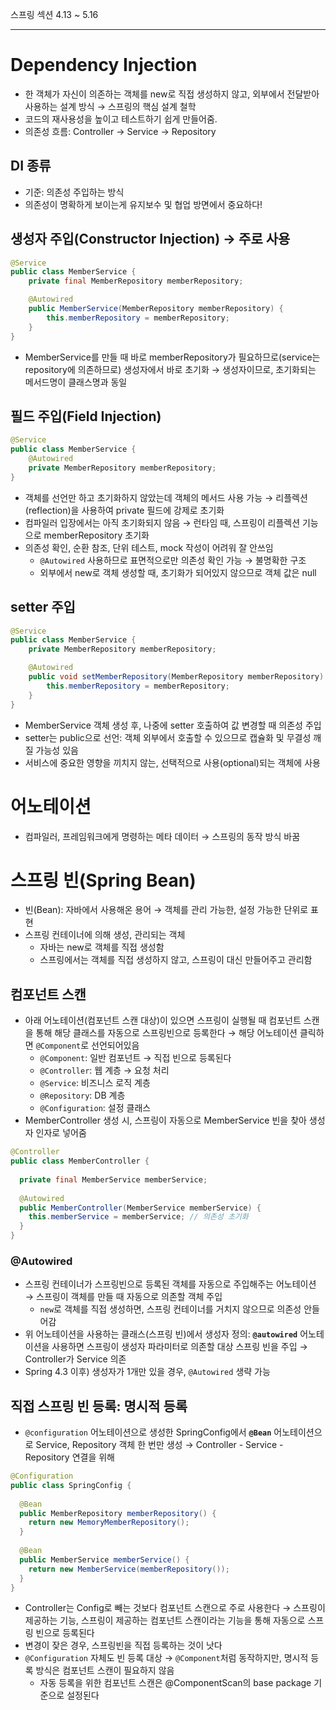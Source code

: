 스프링 섹션 4.13 ~ 5.16

---
# Dependency Injection
- 한 객체가 자신이 의존하는 객체를 new로 직접 생성하지 않고, 외부에서 전달받아 사용하는 설계 방식 → 스프링의 핵심 설계 철학
- 코드의 재사용성을 높이고 테스트하기 쉽게 만들어줌.
- 의존성 흐름: Controller → Service → Repository

## DI 종류
- 기준: 의존성 주입하는 방식
- 의존성이 명확하게 보이는게 유지보수 및 협업 방면에서 중요하다!

## 생성자 주입(Constructor Injection) → 주로 사용
```java
@Service
public class MemberService {
    private final MemberRepository memberRepository;

    @Autowired
    public MemberService(MemberRepository memberRepository) {
        this.memberRepository = memberRepository;
    }
}
```
- MemberService를 만들 때 바로 memberRepository가 필요하므로(service는 repository에 의존하므로) 생성자에서 바로 초기화 → 생성자이므로, 초기화되는 메서드명이 클래스명과 동일

## 필드 주입(Field Injection)
```java
@Service
public class MemberService {
    @Autowired
    private MemberRepository memberRepository;
}
```
- 객체를 선언만 하고 초기화하지 않았는데 객체의 메서드 사용 가능 → 리플렉션(reflection)을 사용하여 private 필드에 강제로 초기화
- 컴파일러 입장에서는 아직 초기화되지 않음 → 런타임 때, 스프링이 리플렉션 기능으로 memberRepository 초기화
- 의존성 확인, 순환 참조, 단위 테스트, mock 작성이 어려워 잘 안쓰임
	- `@Autowired` 사용하므로 표면적으로만 의존성 확인 가능 → 불명확한 구조
	- 외부에서 new로 객체 생성할 때, 초기화가 되어있지 않으므로 객체 값은 null

## setter 주입
```java
@Service
public class MemberService {
    private MemberRepository memberRepository;

    @Autowired
    public void setMemberRepository(MemberRepository memberRepository) {
        this.memberRepository = memberRepository;
    }
}
```
- MemberService 객체 생성 후, 나중에 setter 호출하여 값 변경할 때 의존성 주입
- setter는 public으로 선언: 객체 외부에서 호출할 수 있으므로 캡슐화 및 무결성 깨질 가능성 있음
- 서비스에 중요한 영향을 끼치지 않는, 선택적으로 사용(optional)되는 객체에 사용

# 어노테이션
- 컴파일러, 프레임워크에게 명령하는 메타 데이터 → 스프링의 동작 방식 바꿈

# 스프링 빈(Spring Bean)
- 빈(Bean): 자바에서 사용해온 용어 → 객체를 관리 가능한, 설정 가능한 단위로 표현
- 스프링 컨테이너에 의해 생성, 관리되는 객체
	- 자바는 new로 객체를 직접 생성함
	- 스프링에서는 객체를 직접 생성하지 않고, 스프링이 대신 만들어주고 관리함

## 컴포넌트 스캔
- 아래 어노테이션(컴포넌트 스캔 대상)이 있으면 스프링이 실행될 때 컴포넌트 스캔을 통해 해당 클래스를 자동으로 스프링빈으로 등록한다 → 해당 어노테이션 클릭하면 `@Component`로 선언되어있음
	- `@Component`: 일반 컴포넌트 → 직접 빈으로 등록된다
	- `@Controller`: 웹 계층 → 요청 처리
	- `@Service`: 비즈니스 로직 계층
	- `@Repository`: DB 계층
	- `@Configuration`: 설정 클래스
- MemberController 생성 시, 스프링이 자동으로 MemberService 빈을 찾아 생성자 인자로 넣어줌
```java
@Controller  
public class MemberController {  
  
  private final MemberService memberService;  
  
  @Autowired
  public MemberController(MemberService memberService) {  
    this.memberService = memberService; // 의존성 초기화  
  }  
}
```

### @Autowired
- 스프링 컨테이너가 스프링빈으로 등록된 객체를 자동으로 주입해주는 어노테이션 → 스프링이 객체를 만들 때 자동으로 의존할 객체 주입
	- `new`로 객체를 직접 생성하면, 스프링 컨테이너를 거치지 않으므로 의존성 안들어감
- 위 어노테이션을 사용하는 클래스(스프링 빈)에서 생성자 정의: **`@autowired`** 어노테이션을 사용하면 스프링이 생성자 파라미터로 의존할 대상 스프링 빈을 주입 → Controller가 Service 의존
- Spring 4.3 이후) 생성자가 1개만 있을 경우, `@Autowired` 생략 가능

## 직접 스프링 빈 등록: 명시적 등록
- `@configuration` 어노테이션으로 생성한 SpringConfig에서 **`@Bean`** 어노테이션으로 Service, Repository 객체 한 번만 생성 → Controller - Service - Repository 연결을 위해
```java
@Configuration  
public class SpringConfig {  
  
  @Bean  
  public MemberRepository memberRepository() {  
    return new MemoryMemberRepository();  
  }  
  
  @Bean  
  public MemberService memberService() {  
    return new MemberService(memberRepository());  
  }  
}
```
- Controller는 Config로 빼는 것보다 컴포넌트 스캔으로 주로 사용한다 → 스프링이 제공하는 기능, 스프링이 제공하는 컴포넌트 스캔이라는 기능을 통해 자동으로 스프링 빈으로 등록된다
- 변경이 잦은 경우, 스프링빈을 직접 등록하는 것이 낫다
- `@Configuration` 자체도 빈 등록 대상 → `@Component`처럼 동작하지만, 명시적 등록 방식은 컴포넌트 스캔이 필요하지 않음
	- 자동 등록을 위한 컴포넌트 스캔은 @ComponentScan의 base package 기준으로 설정된다

